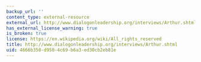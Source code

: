 ```yaml
---
backup_url: ''
content_type: external-resource
external_url: http://www.dialogonleadership.org/interviews/Arthur.shtml
has_external_license_warning: true
is_broken: true
license: https://en.wikipedia.org/wiki/All_rights_reserved
title: http://www.dialogonleadership.org/interviews/Arthur.shtml
uid: 4666b350-d950-4c69-b6a3-ed30cb2eb81e
---
```

